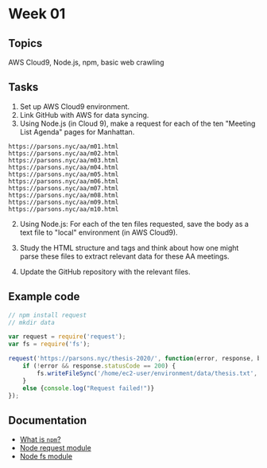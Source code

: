 # Week 01

 

## Topics

AWS Cloud9, Node.js, npm, basic web crawling



## Tasks

1. Set up AWS Cloud9 environment.
2. Link GitHub with AWS for data syncing.
3. Using Node.js (in Cloud 9), make a request for each of the ten "Meeting List Agenda" pages for Manhattan. 
```
https://parsons.nyc/aa/m01.html  
https://parsons.nyc/aa/m02.html  
https://parsons.nyc/aa/m03.html  
https://parsons.nyc/aa/m04.html  
https://parsons.nyc/aa/m05.html  
https://parsons.nyc/aa/m06.html  
https://parsons.nyc/aa/m07.html  
https://parsons.nyc/aa/m08.html  
https://parsons.nyc/aa/m09.html  
https://parsons.nyc/aa/m10.html   
```

2. Using Node.js: For each of the ten files requested, save the body as a text file to "local" environment (in AWS Cloud9).

3. Study the HTML structure and tags and think about how one might parse these files to extract relevant data for these AA meetings.

4. Update the GitHub repository with the relevant files. 

    

## Example code

```javascript
// npm install request
// mkdir data

var request = require('request');
var fs = require('fs');

request('https://parsons.nyc/thesis-2020/', function(error, response, body){
    if (!error && response.statusCode == 200) {
        fs.writeFileSync('/home/ec2-user/environment/data/thesis.txt', body);
    }
    else {console.log("Request failed!")}
});
```

 

## Documentation

* [What is `npm`?](https://docs.npmjs.com/getting-started/what-is-npm)  
* [Node request module](https://www.npmjs.com/package/request)  
* [Node fs module](https://nodejs.org/api/fs.html)  




